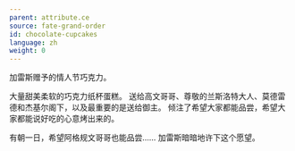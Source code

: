 ```yaml
---
parent: attribute.ce
source: fate-grand-order
id: chocolate-cupcakes
language: zh
weight: 0
---
```


加雷斯赠予的情人节巧克力。

大量甜美柔软的巧克力纸杯蛋糕。
送给高文哥哥、尊敬的兰斯洛特大人、莫德雷德和杰基尔阁下，以及最重要的是送给御主。
倾注了希望大家都能品尝，希望大家都能说好吃的心意烤出来的。

有朝一日，希望阿格规文哥哥也能品尝……
加雷斯暗暗地许下这个愿望。
